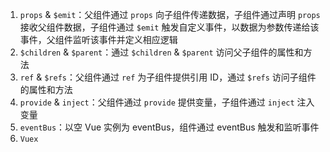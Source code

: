 1. `props` & `$emit`：父组件通过 `props` 向子组件传递数据，子组件通过声明 `props` 接收父组件数据，子组件通过 `$emit` 触发自定义事件，以数据为参数传递给该事件，父组件监听该事件并定义相应逻辑
2. `$children` & `$parent`：通过 `$children` & `$parent` 访问父子组件的属性和方法
3. `ref` & `$refs`：父组件通过 `ref` 为子组件提供引用 ID，通过 `$refs` 访问子组件的属性和方法
4. `provide` & `inject`：父组件通过 `provide` 提供变量，子组件通过 `inject` 注入变量
5. `eventBus`：以空 Vue 实例为 eventBus，组件通过 eventBus 触发和监听事件
6. `Vuex`
